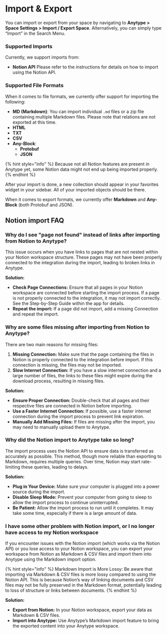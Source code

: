 # Import & Export

You can import or export from your space by navigating to **Anytype > Space Settings > Import / Export Space**. Alternatively, you can simply type “Import” in the Search Menu.
### Supported Imports
Currently, we support imports from:
- **Notion API**
  Please refer to the instructions for details on how to import using the Notion API.
### Supported File Formats
When it comes to file formats, we currently offer support for importing the following:
- **MD (Markdown)**: You can import individual `.md` files or a zip file containing multiple Markdown files. Please note that relations are not exported at this time.
- **HTML**
- **TXT**
- **CSV**
- **Any-Block**:
  - **Protobuf**
  - **JSON**

{% hint style="info" %}
Because not all Notion features are present in Anytype yet, some Notion data might not end up being imported properly.
{% endhint %}

After your import is done, a new collection should appear in your favorites widget in your sidebar. All of your imported objects should be there.

When it comes to export formats, we currently offer **Markdown** and **Any-Block** (both Protobuf and JSON).

## Notion import FAQ

### Why do I see "page not found" instead of links after importing from Notion to Anytype?
This issue occurs when you have links to pages that are not nested within your Notion workspace structure. These pages may not have been properly connected to the integration during the import, leading to broken links in Anytype.

**Solution:**
- **Check Page Connections:** Ensure that all pages in your Notion workspace are connected before starting the import process. If a page is not properly connected to the integration, it may not import correctly. See the Step-by-Step Guide within the app for details.
- **Repeat the import:** If a page did not import, add a missing Connection and repeat the import.

### Why are some files missing after importing from Notion to Anytype?
There are two main reasons for missing files:
1. **Missing Connection:** Make sure that the page containing the files in Notion is properly connected to the integration before import. If this connection is missing, the files may not be imported.
2. **Slow Internet Connection:** If you have a slow internet connection and a large number of files, the links to these files might expire during the download process, resulting in missing files.

**Solution:**
- **Ensure Proper Connection:** Double-check that all pages and their respective files are connected in Notion before importing.
- **Use a Faster Internet Connection:** If possible, use a faster internet connection during the import process to prevent link expiration.
- **Manually Add Missing Files:** If files are missing after the import, you may need to manually upload them to Anytype.

### Why did the Notion import to Anytype take so long?
The import process uses the Notion API to ensure data is transferred as accurately as possible. This method, though more reliable than exporting to Markdown, requires multiple queries. Over time, Notion may start rate-limiting these queries, leading to delays.

**Solution:**
- **Plug in Your Device:** Make sure your computer is plugged into a power source during the import.
- **Disable Sleep Mode:** Prevent your computer from going to sleep to allow the import process to continue uninterrupted.
- **Be Patient:** Allow the import process to run until it completes. It may take some time, especially if there is a large amount of data.

### I have some other problem with Notion import, or I no longer have access to my Notion workspace

If you encounter issues with the Notion import (which works via the Notion API) or you lose access to your Notion workspace, you can export your workspace from Notion as Markdown & CSV files and import them into Anytype using the Markdown import option.

{% hint style="info" %} 
Markdown Import is More Lossy: Be aware that importing via Markdown & CSV files is more lossy compared to using the Notion API. This is because Notion’s way of linking documents and CSV files may not be fully preserved in the Markdown format, potentially leading to loss of structure or links between documents.
{% endhint %}

**Solution:**
- **Export from Notion:** In your Notion workspace, export your data as Markdown & CSV files.
- **Import into Anytype:** Use Anytype’s Markdown import feature to bring the exported content into your Anytype workspace.